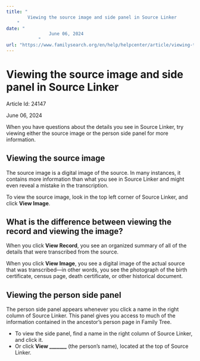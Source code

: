 ```yaml
---
title: "
        Viewing the source image and side panel in Source Linker
    "
date: "
                June 06, 2024
            "
url: "https://www.familysearch.org/en/help/helpcenter/article/viewing-the-source-image-and-person-side-panel"
---
```





# Viewing the source image and side panel in Source Linker



Article Id: 24147

June 06, 2024

















When you have questions about the details you see in Source Linker, try viewing either the source image or the person side panel for more information. 

## Viewing the source image


The source image is a digital image of the source. In many instances, it contains more information than what you see in Source Linker and might even reveal a mistake in the transcription.

 To view the source image, look in the top left corner of Source Linker, and click **View Image**.

## What is the difference between viewing the record and viewing the image?


When you click **View Record**, you see an organized summary of all of the details that were transcribed from the source.

 When you click **View Image**, you see a digital image of the actual source that was transcribed—in other words, you see the photograph of the birth certificate, census page, death certificate, or other historical document.

## Viewing the person side panel


The person side panel appears whenever you click a name in the right column of Source Linker. This panel gives you access to much of the information contained in the ancestor’s person page in Family Tree.  


* To view the side panel, find a name in the right column of Source Linker, and click it.
* Or click **View \_\_\_\_\_\_\_** (the person’s name), located at the top of Source Linker.











